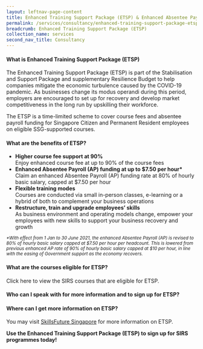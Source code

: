 ```yaml
---
layout: leftnav-page-content
title: Enhanced Training Support Package (ETSP) & Enhanced Absentee Payroll (COVID-19)
permalink: /services/consultancy/enhanced-training-support-package-etsp
breadcrumb: Enhanced Training Support Package (ETSP)
collection_name: services
second_nav_title: Consultancy
---
```


<h4>What is Enhanced Training Support Package (ETSP)</h4>
<p>The Enhanced Training Support Package (ETSP) is part of the Stabilisation and Support Package and supplementary Resilience Budget to help companies mitigate the economic turbulence caused by the COVID-19 pandemic. As businesses change its modus operandi during this period, employers are encouraged to set up for recovery and develop market competitiveness in the long run by upskilling their workforce.</p>

<p>The ETSP is a time-limited scheme to cover course fees and absentee payroll funding for Singapore Citizen and Permanent Resident employees on eligible SSG-supported courses.</p>

<h4>What are the benefits of ETSP?</h4>
<ul>
  <li><b>Higher course fee support at 90%</b><br>Enjoy enhanced course fee at up to 90% of the course fees</li>
  <li><b>Enhanced Absentee Payroll (AP) funding at up to $7.50 per hour*</b><br>Claim an enhanced Absentee Payroll (AP) funding rate at 80% of hourly basic salary, capped at $7.50 per hour</li>
  <li><b>Flexible training modes</b><br>Courses are conducted via small in-person classes, e-learning or a hybrid of both to complement your business operations</li>
  <li><b>Restructure, train and upgrade employees’ skills</b><br>As business environment and operating models change, empower your employees with new skills to support your business recovery and growth</li>
  </ul>

<small><i>*With effect from 1 Jan to 30 June 2021, the enhanced Absentee Payroll (AP) is revised to 80% of hourly basic salary capped at $7.50 per hour per headcount. This is lowered from previous enhanced AP rate of 90% of hourly basic salary capped at $10 per hour, in line with the easing of Government support as the economy recovers.</i></small>

<h4>What are the courses eligible for ETSP?</h4>
Click here to view the SIRS courses that are eligible for ETSP.

<h4>Who can I speak with for more information and to sign up for ETSP?</h4>


<h4>Where can I get more information on ETSP?</h4>
You may visit <a href="https://www.ssg.gov.sg/ETSP_EnhancedAP.html">SkillsFuture Singapore</a> for more information on ETSP. 

<b>Use the Enhanced Training Support Package (ETSP) to sign up for SIRS programmes today!</b>
